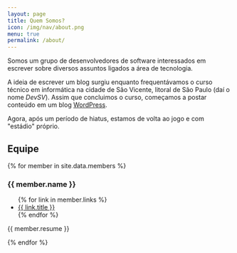 ```yaml
---
layout: page
title: Quem Somos?
icon: /img/nav/about.png
menu: true
permalink: /about/
---
```


Somos um grupo de desenvolvedores de software interessados em escrever sobre diversos assuntos ligados a área de tecnologia.

A ideia de escrever um blog surgiu enquanto frequentávamos o curso técnico em informática na cidade de São Vicente, litoral de São Paulo (daí o nome *DevSV*). Assim que concluimos o curso, começamos a postar conteúdo em um blog [WordPress](https://devsv.wordpress.com/).

Agora, após um período de hiatus, estamos de volta ao jogo e com "estádio" próprio.

<h2 class="about-topic">Equipe</h2>

{% for member in site.data.members %}
  <h3 class="about">{{ member.name }}</h3>
  <ul class="about social">
    {% for link in member.links %}
      <li>
        <a class="{{ link.class }}" href="{{ link.url }}">{{ link.title }}</a>
      </li>
    {% endfor %}
  </ul>
  <p class="resume">{{ member.resume }}</p>
{% endfor %}
